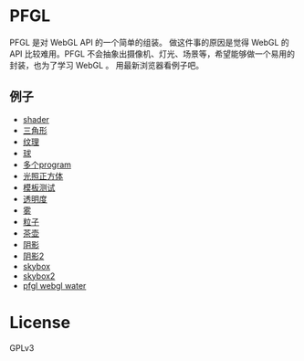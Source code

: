 PFGL
====
PFGL 是对 WebGL API 的一个简单的组装。
做这件事的原因是觉得 WebGL 的 API 比较难用。PFGL 不会抽象出摄像机、灯光、场景等，希望能够做一个易用的封装，也为了学习 WebGL 。
用最新浏览器看例子吧。

## 例子
  <ul>
    <li>
      <a target="_blank" href="https://peakfish.github.io/pfgl.js/example/myshader/myshader.html">shader</a>
    </li>
    <li>
      <a target="_blank" href="https://peakfish.github.io/pfgl.js/example/triangle.html">三角形</a>
    </li>
    <li>
      <a target="_blank" href="https://peakfish.github.io/pfgl.js/example/texture.html">纹理</a>
    </li>
    <li>
      <a target="_blank" href="https://peakfish.github.io/pfgl.js/example/sphere.html">球</a>
    </li>
    <li>
      <a target="_blank" href="https://peakfish.github.io/pfgl.js/example/multiProgram.html">多个program</a>
    </li>
    <li>
      <a target="_blank" href="https://peakfish.github.io/pfgl.js/example/box.html">光照正方体</a>
    </li>
    <li>
      <a target="_blank" href="https://peakfish.github.io/pfgl.js/example/stencilBuffer.html">模板测试</a>
    </li>
    <li>
      <a target="_blank" href="https://peakfish.github.io/pfgl.js/example/alpha.html">透明度</a>
    </li>
    <li>
      <a target="_blank" href="https://peakfish.github.io/pfgl.js/example/fog.html">雾</a>
    </li>
    <li>
      <a target="_blank" href="https://peakfish.github.io/pfgl.js/example/particle.html">粒子</a>
    </li>
    <li>
      <a target="_blank" href="https://peakfish.github.io/pfgl.js/example/teapot.html">茶壶</a>
    </li>
    <li>
      <a target="_blank" href="https://peakfish.github.io/pfgl.js/example/shadow_map.html">阴影</a>
    </li>
    <li>
      <a target="_blank" href="https://peakfish.github.io/pfgl.js/example/shadow_map_omnidirectional.html">阴影2</a>
    </li>
    <li>
      <a target="_blank" href="https://peakfish.github.io/pfgl.js/example/skybox/skybox.html">skybox</a>
    </li>
    <li>
      <a target="_blank" href="https://peakfish.github.io/pfgl.js/example/skybox/skybox-and-env-map.html">skybox2</a>
    </li>
    <li>
      <a target="_blank" href="https://peakfish.github.io/pfgl.js/example/water/water.html">pfgl webgl water</a>
    </li>
  </ul>


# License

GPLv3
